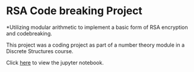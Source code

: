 # RSA Code breaking Project
*Utilizing modular arithmetic to implement a basic form of RSA encryption and codebreaking.

This project was a coding project as part of a number theory module in a Discrete Structures course.

Click [here](RSA.ipynb) to view the jupyter notebook.